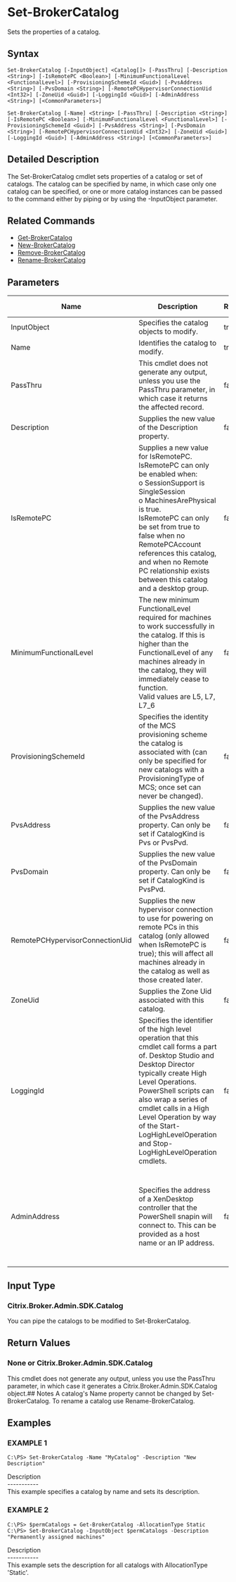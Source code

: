 ﻿# Set-BrokerCatalog

   Sets the properties of a catalog.

## Syntax
```
Set-BrokerCatalog [-InputObject] <Catalog[]> [-PassThru] [-Description <String>] [-IsRemotePC <Boolean>] [-MinimumFunctionalLevel <FunctionalLevel>] [-ProvisioningSchemeId <Guid>] [-PvsAddress <String>] [-PvsDomain <String>] [-RemotePCHypervisorConnectionUid <Int32>] [-ZoneUid <Guid>] [-LoggingId <Guid>] [-AdminAddress <String>] [<CommonParameters>]

Set-BrokerCatalog [-Name] <String> [-PassThru] [-Description <String>] [-IsRemotePC <Boolean>] [-MinimumFunctionalLevel <FunctionalLevel>] [-ProvisioningSchemeId <Guid>] [-PvsAddress <String>] [-PvsDomain <String>] [-RemotePCHypervisorConnectionUid <Int32>] [-ZoneUid <Guid>] [-LoggingId <Guid>] [-AdminAddress <String>] [<CommonParameters>]
```

## Detailed Description
   The Set-BrokerCatalog cmdlet sets properties of a catalog or set of catalogs. The catalog can be specified by name, in which case only one catalog can be specified, or one or more catalog instances can be passed to the command either by piping or by using the -InputObject parameter.

## Related Commands
  * [Get-BrokerCatalog](Get-BrokerCatalog/)
  * [New-BrokerCatalog](New-BrokerCatalog/)
  * [Remove-BrokerCatalog](Remove-BrokerCatalog/)
  * [Rename-BrokerCatalog](Rename-BrokerCatalog/)
## Parameters

| Name   | Description | Required? | Pipeline Input | Default Value |
| --- | --- | --- | --- | --- |
| InputObject | Specifies the catalog objects to modify. | true | true (ByValue) |  |
| Name | Identifies the catalog to modify. | true | true (ByPropertyName) |  |
| PassThru | This cmdlet does not generate any output, unless you use the PassThru parameter, in which case it returns the affected record. | false | false | False |
| Description | Supplies the new value of the Description property. | false | false |  |
| IsRemotePC | Supplies a new value for IsRemotePC.<br>IsRemotePC can only be enabled when:<br>o SessionSupport is SingleSession<br>o MachinesArePhysical is true.<br>IsRemotePC can only be set from true to false when no RemotePCAccount references this catalog, and when no Remote PC relationship exists between this catalog and a desktop group. | false | false |  |
| MinimumFunctionalLevel | The new minimum FunctionalLevel required for machines to work successfully in the catalog. If this is higher than the FunctionalLevel of any machines already in the catalog, they will immediately cease to function.<br>Valid values are L5, L7, L7_6 | false | false |  |
| ProvisioningSchemeId | Specifies the identity of the MCS provisioning scheme the catalog is associated with (can only be specified for new catalogs with a ProvisioningType of MCS; once set can never be changed). | false | false |  |
| PvsAddress | Supplies the new value of the PvsAddress property. Can only be set if CatalogKind is Pvs or PvsPvd. | false | false |  |
| PvsDomain | Supplies the new value of the PvsDomain property. Can only be set if CatalogKind is PvsPvd. | false | false |  |
| RemotePCHypervisorConnectionUid | Supplies the new hypervisor connection to use for powering on remote PCs in this catalog (only allowed when IsRemotePC is true); this will affect all machines already in the catalog as well as those created later. | false | false |  |
| ZoneUid | Supplies the Zone Uid associated with this catalog. | false | false |  |
| LoggingId | Specifies the identifier of the high level operation that this cmdlet call forms a part of. Desktop Studio and Desktop Director typically create High Level Operations. PowerShell scripts can also wrap a series of cmdlet calls in a High Level Operation by way of the Start-LogHighLevelOperation and Stop-LogHighLevelOperation cmdlets. | false | false |  |
| AdminAddress | Specifies the address of a XenDesktop controller that the PowerShell snapin will connect to. This can be provided as a host name or an IP address. | false | false | Localhost. Once a value is provided by any cmdlet, this value will become the default. |

## Input Type
### Citrix.Broker.Admin.SDK.Catalog
   You can pipe the catalogs to be modified to Set-BrokerCatalog.
## Return Values
### None or Citrix.Broker.Admin.SDK.Catalog
   This cmdlet does not generate any output, unless you use the PassThru parameter, in which case it generates a Citrix.Broker.Admin.SDK.Catalog object.## Notes
   A catalog's Name property cannot be changed by Set-BrokerCatalog. To rename a catalog use Rename-BrokerCatalog.
## Examples

### EXAMPLE 1
```
C:\PS> Set-BrokerCatalog -Name "MyCatalog" -Description "New Description"
```
   Description<br>-----------<br>This example specifies a catalog by name and sets its description.
### EXAMPLE 2
```
C:\PS> $permCatalogs = Get-BrokerCatalog -AllocationType Static
C:\PS> Set-BrokerCatalog -InputObject $permCatalogs -Description "Permanently assigned machines"
```
   Description<br>-----------<br>This example sets the description for all catalogs with AllocationType 'Static'.
